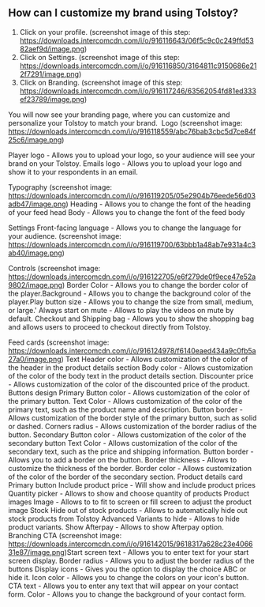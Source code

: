 ## How can I customize my brand using Tolstoy?

1. Click on your profile. (screenshot image of this step: https://downloads.intercomcdn.com/i/o/916116643/06f5c9c0c249ffd5382aef9d/image.png) 
2. Click on Settings. (screenshot image of this step: https://downloads.intercomcdn.com/i/o/916116850/3164811c9150686e212f7291/image.png) 
3. Click on Branding. (screenshot image of this step: https://downloads.intercomcdn.com/i/o/916117246/63562054fd81ed333ef23789/image.png) 

You will now see your branding page, where you can customize and personalize your Tolstoy to match your brand.
​
Logo (screenshot image: https://downloads.intercomcdn.com/i/o/916118559/abc76bab3cbc5d7ce84f25c6/image.png)


Player logo - Allows you to upload your logo, so your audience will see your brand on your Tolstoy.
​Emails logo - Allows you to upload your logo and show it to your respondents in an email.


Typography (screenshot image: https://downloads.intercomcdn.com/i/o/916119205/05e2904b76eede56d03adb47/image.png)
Heading - Allows you to change the font of the heading of your feed head
Body - Allows you to change the font of the feed body


Settings
​Front-facing language - Allows you to change the language for your audience. (screenshot image: https://downloads.intercomcdn.com/i/o/916119700/63bbb1a48ab7e931a4c3ab40/image.png)


Controls (screenshot image: https://downloads.intercomcdn.com/i/o/916122705/e6f279de0f9ece47e52a9802/image.png)
Border Color - Allows you to change the border color of the player.
​Background - Allows you to change the background color of the player.
​Play button size - Allows you to change the size from small, medium, or large.'
Always start on mute - Allows to play the videos on mute by default.
​Checkout and Shipping bag - Allows you to show the shopping bag and allows users to proceed to checkout directly from Tolstoy.


Feed cards (screenshot image: https://downloads.intercomcdn.com/i/o/916124978/f6140eaed434a9c0fb5a27a0/image.png)
Text
Header color - Allows customization of the color of the header in the product details section
Body color - Allows customization of the color of the body text in the product details section.
Discounter price - Allows customization of the color of the discounted price of the product.
Buttons design
Primary
Button color - Allows customization of the color of the primary button.
Text Color - Allows customization of the color of the primary text, such as the product name and description.
Button border - Allows customization of the border style of the primary button, such as solid or dashed.
Corners radius - Allows customization of the border radius of the button.
Secondary
Button color - Allows customization of the color of the secondary button
Text Color - Allows customization of the color of the secondary text, such as the price and shipping information.
Button border - Allows you to add a border on the button.
Border thickness - Allows to customize the thickness of the border.
Border color - Allows customization of the color of the border of the secondary section.
Product details card
Primary button
Include product price - Will show and include product prices
Quantity picker - Allows to show and choose quantity of products
Product images
Image - Allows to to fit to screen or fill screen to adjust the product image
Stock
Hide out of stock products - Allows to automatically hide out stock products from Tolstoy
Advanced
Variants to hide - Allows to hide product variants.
Show Afterpay - Allows to show Afterpay option.
Branching CTA (screenshot image: https://downloads.intercomcdn.com/i/o/916142015/9618317a628c23e406631e87/image.png)
​Start screen text - Allows you to enter text for your start screen display.
​Border radius - Allows you to adjust the border radius of the buttons
​Display icons - Gives you the option to display the choice ABC or hide it.
​Icon color - Allows you to change the colors on your icon's button.
​CTA text - Allows you to enter any text that will appear on your contact form.
​Color - Allows you to change the background of your contact form.
